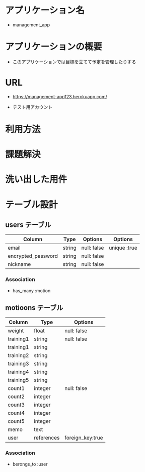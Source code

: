 # アプリケーション名 

- management_app

# アプリケーションの概要

- このアプリケーションでは目標を立てて予定を管理したりする

# URL

- https://management-app123.herokuapp.com/

- テスト用アカウント

# 利用方法
 
# 課題解決

# 洗い出した用件




# テーブル設計

## users テーブル

| Column               | Type     |  Options     |  Options      |
| -------------------  | -------- | ------------ | ------------- |
| email                | string   | null: false  | unique :true  |
| encrypted_password   | string   | null: false  |               |
| nickname             | string   | null: false  |               | 


### Association

- has_many :motion

##  motioons テーブル

| Column                    | Type               |  Options         |
| --------------------------| ------------------ | ---------------- |
| weight                    | float              | null: false      |
| training1                 | string             | null: false      |
| training1                 | string             |                  |
| training2                 | string             |                  |
| training3                 | string             |                  |
| training4                 | string             |                  |
| training5                 | string             |                  |
| count1                    | integer            | null: false      |
| count2                    | integer            |                  |
| count3                    | integer            |                  |
| count4                    | integer            |                  |
| count5                    | integer            |                  |
| memo                      | text               |                  |
| user                      | references         | foreign_key:true |


### Association

- berongs_to :user 




